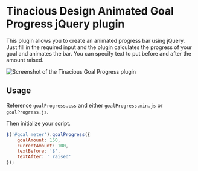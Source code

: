 # Tinacious Design Animated Goal Progress jQuery plugin

This plugin allows you to create an animated progress bar using jQuery. Just fill in the required input and the plugin calculates the progress of your goal and animates the bar. You can specify text to put before and after the amount raised.

![Screenshot of the Tinacious Goal Progress plugin](https://github.com/tinacious/goalProgress/blob/master/screenshot.png?raw=true)

## Usage

Reference `goalProgress.css` and either `goalProgress.min.js` or `goalProgress.js`.

Then initialize your script.

```js
$('#goal_meter').goalProgress({
	goalAmount: 150,
	currentAmount: 100,
	textBefore: '$',
	textAfter: ' raised'
});
```
